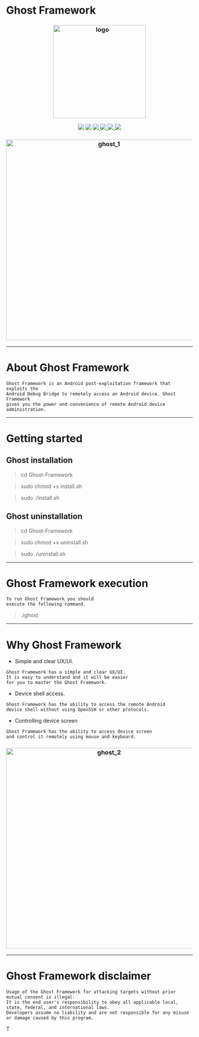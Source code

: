 # Ghost Framework

<h3 align="center"><img src="https://user-images.githubusercontent.com/54115104/91632566-45bf3780-e9ea-11ea-9b85-1ee4f451ae39.png" alt="logo" height="250px"></h3>

<p align="center">
  <img src="https://img.shields.io/badge/Chocapikk-Valentin%20Lobstein-yellow">
  <img src="https://img.shields.io/badge/version-v6.0-red">
  <a href="https://wikipedia.org/wiki/Python_(programming_language)">
    <img src="https://img.shields.io/badge/language-python-blueviolet.svg">
 </a>
  <a href="https://github.com/Chocapikk/Ghost-Framework/issues?q=is%3Aissue+is%3Aclosed">
      <img src="https://img.shields.io/github/issues/Chocapikk/Ghost-Framework.svg">
  </a>
  <a href="https://github.com/Chocapikk/Ghost-Framework/wiki">
      <img src="https://img.shields.io/badge/wiki%20-ghost-lightgrey.svg">
 </a>
  <a href="https://www.instagram.com/_._chocapic_._">
    <img src="https://img.shields.io/badge/Instagram-_._chocapic_._-orange.svg">
 </a>
</p>

<h3 align="center"><img src="https://raw.githubusercontent.com/Chocapikk/Ghost-Framework/main/banner/help.png" alt="ghost_1" height="540px"></h3>

***

# About Ghost Framework

```
Ghost Framework is an Android post-exploitation framework that exploits the
Android Debug Bridge to remotely access an Android device. Ghost Framework
gives you the power and convenience of remote Android device administration.
```

***

# Getting started

## Ghost installation

> cd Ghost-Framework

> sudo chmod +x install.sh

> sudo ./install.sh

## Ghost uninstallation

> cd Ghost-Framework

> sudo chmod +x uninstall.sh

> sudo ./uninstall.sh

***

# Ghost Framework execution

```
To run Ghost Framework you should 
execute the following command.
```

> ./ghost

***

# Why Ghost Framework

* Simple and clear UX/UI.

```
Ghost Framework has a simple and clear UX/UI. 
It is easy to understand and it will be easier 
for you to master the Ghost Framework.
```

* Device shell access.

```
Ghost Framework has the ability to access the remote Android 
device shell without using OpenSSH or other protocols.
``` 

* Controlling device screen

```
Ghost Framework has the ability to access device screen 
and control it remotely using mouse and keyboard.
```

<h3 align="center"><img src="https://raw.githubusercontent.com/Chocapikk/Ghost-Framework/main/banner/help2.png" alt="ghost_2" height="540px"></h3>

***

# Ghost Framework disclaimer

```
Usage of the Ghost Framework for attacking targets without prior mutual consent is illegal.
It is the end user's responsibility to obey all applicable local, state, federal, and international laws.
Developers assume no liability and are not responsible for any misuse or damage caused by this program.
```
T
